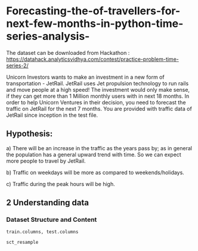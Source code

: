 # Forecasting-the-of-travellers-for-next-few-months-in-python-time-series-analysis-
The dataset can be downloaded from Hackathon : https://datahack.analyticsvidhya.com/contest/practice-problem-time-series-2/


Unicorn Investors wants to make an investment in a new form of transportation - JetRail. 
JetRail uses Jet propulsion technology to run rails and move people at a high speed! 
The investment would only make sense, if they can get more than 1 Million monthly users with in next 18 months. 
In order to help Unicorn Ventures in their decision, you need to forecast the traffic on JetRail for the next 7 months. 
You are provided with traffic data of JetRail since inception in the test file.

## Hypothesis:
a) There will be an increase in the traffic as the years pass by; as in general the population has a general upward trend with time.
So we can expect more people to travel by JetRail. 

b) Traffic on weekdays will be more as compared to weekends/holidays.

c) Traffic during the peak hours will be high.


## 2 Understanding data
### Dataset Structure and Content

~~~
train.columns, test.columns
~~~


```
sct_resample 
```
